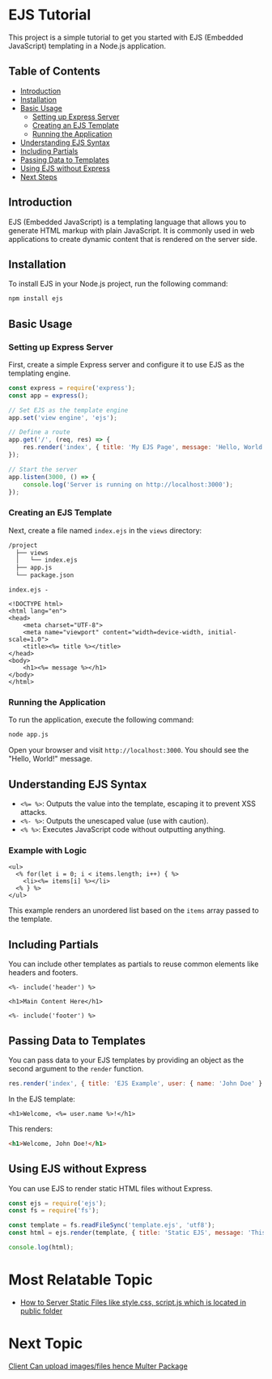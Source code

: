 # EJS Tutorial

This project is a simple tutorial to get you started with EJS (Embedded JavaScript) templating in a Node.js application.

## Table of Contents

- [Introduction](#introduction)
- [Installation](#installation)
- [Basic Usage](#basic-usage)
  - [Setting up Express Server](#setting-up-express-server)
  - [Creating an EJS Template](#creating-an-ejs-template)
  - [Running the Application](#running-the-application)
- [Understanding EJS Syntax](#understanding-ejs-syntax)
- [Including Partials](#including-partials)
- [Passing Data to Templates](#passing-data-to-templates)
- [Using EJS without Express](#using-ejs-without-express)
- [Next Steps](#next-steps)

## Introduction

EJS (Embedded JavaScript) is a templating language that allows you to generate HTML markup with plain JavaScript. It is commonly used in web applications to create dynamic content that is rendered on the server side.

## Installation

To install EJS in your Node.js project, run the following command:

```bash
npm install ejs
```

## Basic Usage

### Setting up Express Server

First, create a simple Express server and configure it to use EJS as the templating engine.

```javascript
const express = require('express');
const app = express();

// Set EJS as the template engine
app.set('view engine', 'ejs');

// Define a route
app.get('/', (req, res) => {
    res.render('index', { title: 'My EJS Page', message: 'Hello, World!' });
});

// Start the server
app.listen(3000, () => {
    console.log('Server is running on http://localhost:3000');
});
```

### Creating an EJS Template

Next, create a file named `index.ejs` in the `views` directory:
```bash
/project
  ├── views
  │   └── index.ejs
  ├── app.js
  └── package.json

```
`index.ejs -`
```ejs
<!DOCTYPE html>
<html lang="en">
<head>
    <meta charset="UTF-8">
    <meta name="viewport" content="width=device-width, initial-scale=1.0">
    <title><%= title %></title>
</head>
<body>
    <h1><%= message %></h1>
</body>
</html>
```

### Running the Application

To run the application, execute the following command:

```bash
node app.js
```

Open your browser and visit `http://localhost:3000`. You should see the "Hello, World!" message.

## Understanding EJS Syntax

- `<%= %>`: Outputs the value into the template, escaping it to prevent XSS attacks.
- `<%- %>`: Outputs the unescaped value (use with caution).
- `<% %>`: Executes JavaScript code without outputting anything.

### Example with Logic

```ejs
<ul>
  <% for(let i = 0; i < items.length; i++) { %>
    <li><%= items[i] %></li>
  <% } %>
</ul>
```

This example renders an unordered list based on the `items` array passed to the template.

## Including Partials

You can include other templates as partials to reuse common elements like headers and footers.

```ejs
<%- include('header') %>

<h1>Main Content Here</h1>

<%- include('footer') %>
```

## Passing Data to Templates

You can pass data to your EJS templates by providing an object as the second argument to the `render` function.

```javascript
res.render('index', { title: 'EJS Example', user: { name: 'John Doe' } });
```

In the EJS template:

```ejs
<h1>Welcome, <%= user.name %>!</h1>
```

This renders:

```html
<h1>Welcome, John Doe!</h1>
```

## Using EJS without Express

You can use EJS to render static HTML files without Express.

```javascript
const ejs = require('ejs');
const fs = require('fs');

const template = fs.readFileSync('template.ejs', 'utf8');
const html = ejs.render(template, { title: 'Static EJS', message: 'This is static content.' });

console.log(html);
```

# Most Relatable Topic

- [How to Server Static Files like style.css, script.js which is located in public folder](../20-Serving-Static-files/README.md)

# Next Topic

[Client Can upload images/files hence Multer Package](../15-multer/README.md)

